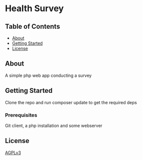 # Health Survey

## Table of Contents

- [About](#about)
- [Getting Started](#getting_started)
- [License](#license)

## About <a name = "about"></a>

A simple php web app conducting a survey

## Getting Started <a name = "getting_started"></a>

Clone the repo and run composer update to get the required deps

### Prerequisites

Git client, a php installation and some webserver

## License

[AGPLv3](LICENSE)
